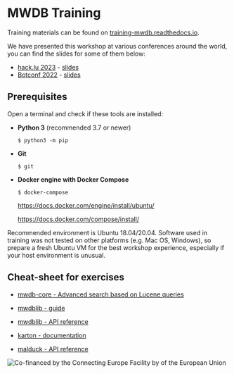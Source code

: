 # MWDB Training

Training materials can be found on [training-mwdb.readthedocs.io](https://training-mwdb.readthedocs.io/en/latest/).

We have presented this workshop at various conferences around the world, you can find the slides for some of them below:

* [hack.lu 2023](https://pretalx.com/hack-lu-2023/talk/3RBM3A/) - [slides](https://github.com/CERT-Polska/training-mwdb/raw/main/slides/hack.lu%202023%20-%20Build%20Your%20Own%20Malware%20Analysis%20Pipeline%20Using%20New%20Open%20Source%20Tools.pdf)
* [Botconf 2022](https://www.botconf.eu/botconf-presentation-or-article/mwdb-open-source-tools-to-build-your-malware-analysis-pipeline/) - [slides](https://github.com/CERT-Polska/training-mwdb/raw/main/slides/Botconf%202022%20-%20Build%20Your%20Own%20Malware%20Analysis%20Pipeline%20Using%20New%20Open%20Source%20Tools.pdf)

## Prerequisites

Open a terminal and check if these tools are installed:

- **Python 3** (recommended 3.7 or newer) 
  ```shell
  $ python3 -m pip
  ```
- **Git**
  ```shell
  $ git
  ```
- **Docker engine with Docker Compose**
  ```shell
  $ docker-compose
  ```
  https://docs.docker.com/engine/install/ubuntu/

  https://docs.docker.com/compose/install/

Recommended environment is Ubuntu 18.04/20.04. Software used in training was not tested on other platforms (e.g. Mac OS, Windows), so prepare a fresh Ubuntu VM for the best workshop experience, especially if your host environment is unusual.

## Cheat-sheet for exercises

- [mwdb-core - Advanced search based on Lucene queries](https://mwdb.readthedocs.io/en/latest/user-guide/7-Lucene-search.html)

- [mwdblib - guide](https://mwdb.readthedocs.io/en/latest/user-guide/8-REST-and-mwdblib.html)

- [mwdblib - API reference](https://mwdblib.readthedocs.io/en/latest/)

- [karton - documentation](https://karton-core.readthedocs.io/en/latest/)

- [malduck - API reference](https://malduck.readthedocs.io/en/latest/)

![Co-financed by the Connecting Europe Facility by of the European Union](https://www.cert.pl/uploads/2019/02/en_horizontal_cef_logo-e1550495232540.png)

